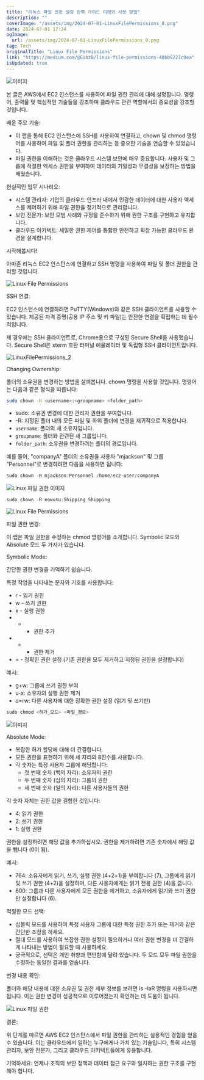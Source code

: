 ```yaml
---
title: "리눅스 파일 권한 설정 완벽 가이드 이해와 사용 방법"
description: ""
coverImage: "/assets/img/2024-07-01-LinuxFilePermissions_0.png"
date: 2024-07-01 17:24
ogImage:
  url: /assets/img/2024-07-01-LinuxFilePermissions_0.png
tag: Tech
originalTitle: "Linux File Permissions"
link: "https://medium.com/@GibzB/linux-file-permissions-48bb9221c0ea"
isUpdated: true
---
```


![이미지](/assets/img/2024-07-01-LinuxFilePermissions_0.png)

본 글은 AWS에서 EC2 인스턴스를 사용하여 파일 권한 관리에 대해 설명합니다. 명령어, 출력물 및 핵심적인 기술들을 강조하며 클라우드 관련 역할에서의 중요성을 강조할 것입니다.

배운 주요 기술:

- 이 랩을 통해 EC2 인스턴스에 SSH를 사용하여 연결하고, chown 및 chmod 명령어를 사용하여 파일 및 폴더 권한을 관리하는 등 중요한 기술을 연습할 수 있었습니다.
- 파일 권한을 이해하는 것은 클라우드 시스템 보안에 매우 중요합니다. 사용자 및 그룹에 적절한 액세스 권한을 부여하여 데이터의 기밀성과 무결성을 보장하는 방법을 배웠습니다.

<div class="content-ad"></div>

현실적인 업무 시나리오:

- 시스템 관리자: 기업의 클라우드 인프라 내에서 민감한 데이터에 대한 사용자 액세스를 제어하기 위해 파일 권한을 정기적으로 관리합니다.
- 보안 전문가: 보안 모범 사례와 규정을 준수하기 위해 권한 구조를 구현하고 유지합니다.
- 클라우드 아키텍트: 세밀한 권한 제어를 통합한 안전하고 확장 가능한 클라우드 환경을 설계합니다.

시작해봅시다!

아마존 리눅스 EC2 인스턴스에 연결하고 SSH 명령을 사용하여 파일 및 폴더 권한을 관리할 것입니다.

<div class="content-ad"></div>

![Linux File Permissions](/assets/img/2024-07-01-LinuxFilePermissions_1.png)

SSH 연결:

EC2 인스턴스에 연결하려면 PuTTY(Windows)와 같은 SSH 클라이언트를 사용할 수 있습니다. 제공된 자격 증명(공용 IP 주소 및 키 파일)는 안전한 연결을 확립하는 데 필수적입니다.

제 경우에는 SSH 클라이언트로, Chrome용으로 구성된 Secure Shell을 사용했습니다. Secure Shell은 xterm 호환 터미널 에뮬레이터 및 독립형 SSH 클라이언트입니다.

<div class="content-ad"></div>

![LinuxFilePermissions_2](/assets/img/2024-07-01-LinuxFilePermissions_2.png)

Changing Ownership:

폴더의 소유권을 변경하는 방법을 살펴봅니다. chown 명령을 사용할 것입니다. 명령어는 다음과 같은 형식을 따릅니다:

```bash
sudo chown -R <username>:<groupname> <folder_path>
```

<div class="content-ad"></div>

- sudo: 소유권 변경에 대한 관리자 권한을 부여합니다.
- -R: 지정된 폴더 내의 모든 파일 및 하위 폴더에 변경을 재귀적으로 적용합니다.
- `username`: 폴더의 새 소유자입니다.
- `groupname`: 폴더와 관련된 새 그룹입니다.
- `folder_path`: 소유권을 변경하려는 폴더의 경로입니다.

예를 들어, "companyA" 폴더의 소유권을 사용자 "mjackson" 및 그룹 "Personnel"로 변경하려면 다음을 사용하면 됩니다:

```js
sudo chown -R mjackson:Personnel /home/ec2-user/companyA
```

![Linux 파일 권한 이미지](/assets/img/2024-07-01-LinuxFilePermissions_3.png)

<div class="content-ad"></div>

```js
sudo chown -R eowusu:Shipping Shipping
```

![Linux File Permissions](/assets/img/2024-07-01-LinuxFilePermissions_4.png)

파일 권한 변경:

이 랩은 파일 권한을 수정하는 chmod 명령어를 소개합니다. Symbolic 모드와 Absolute 모드 두 가지가 있습니다.

<div class="content-ad"></div>

Symbolic Mode:

간단한 권한 변경을 기억하기 쉽습니다.

특정 작업을 나타내는 문자와 기호를 사용합니다:

- r - 읽기 권한
- w - 쓰기 권한
- x - 실행 권한
- - - 권한 추가
- - - 권한 제거
- = - 정확한 권한 설정 (기존 권한을 모두 제거하고 지정된 권한을 설정합니다)

<div class="content-ad"></div>

예시:

- g+w: 그룹에 쓰기 권한 부여
- u-x: 소유자의 실행 권한 제거
- o=rw: 다른 사용자에 대한 정확한 권한 설정 (읽기 및 쓰기만)

```js
sudo chmod <허가_모드> <파일_경로>
```

![이미지](/assets/img/2024-07-01-LinuxFilePermissions_5.png)

<div class="content-ad"></div>

Absolute Mode:

- 복잡한 허가 할당에 대해 더 간결합니다.
- 모든 권한을 표현하기 위해 세 자리의 8진수를 사용합니다.
- 각 숫자는 특정 사용자 그룹에 해당합니다:
  - 첫 번째 숫자 (백의 자리): 소유자의 권한
  - 두 번째 숫자 (십의 자리): 그룹의 권한
  - 세 번째 숫자 (일의 자리): 다른 사용자들의 권한

각 숫자 자체는 권한 값을 결합한 것입니다:

- 4: 읽기 권한
- 2: 쓰기 권한
- 1: 실행 권한

<div class="content-ad"></div>

권한을 설정하려면 해당 값을 추가하십시오. 권한을 제거하려면 기존 숫자에서 해당 값을 뺍니다 (0이 됨).

예시:

- 764: 소유자에게 읽기, 쓰기, 실행 권한 (4+2+1)을 부여합니다 (7), 그룹에게 읽기 및 쓰기 권한 (4+2)을 설정하며, 다른 사용자에게는 읽기 전용 권한 (4)을 줍니다.
- 600: 그룹과 다른 사용자에게 모든 권한을 제거하고, 소유자에게 읽기와 쓰기 권한만 설정합니다 (6).

적절한 모드 선택:

<div class="content-ad"></div>

- 심볼릭 모드를 사용하여 특정 사용자 그룹에 대한 특정 권한 추가 또는 제거와 같은 간단한 조정을 하세요.
- 절대 모드를 사용하여 복잡한 권한 설정이 필요하거나 여러 권한 변경을 더 간결하게 나타내는 방법이 필요할 때 사용하세요.
- 궁극적으로, 선택은 개인 취향과 편안함에 달려 있습니다. 두 모드 모두 파일 권한을 수정하는 동일한 결과를 얻습니다.

변경 내용 확인:

폴더와 해당 내용에 대한 소유권 및 권한 세부 정보를 보려면 ls -laR 명령을 사용하시면 됩니다. 이는 권한 변경이 성공적으로 이루어졌는지 확인하는 데 도움이 됩니다.

![Linux 파일 권한](/assets/img/2024-07-01-LinuxFilePermissions_6.png)

<div class="content-ad"></div>

결론:

위 단계를 따르면 AWS EC2 인스턴스에서 파일 권한을 관리하는 실용적인 경험을 얻을 수 있습니다. 이는 클라우드에서 일하는 누구에게나 가치 있는 기술입니다, 특히 시스템 관리자, 보안 전문가, 그리고 클라우드 아키텍트들에게 유용합니다.

기억하세요: 언제나 조직의 보안 정책과 데이터 접근 요구와 일치하는 권한 구조를 구현해야 합니다.
